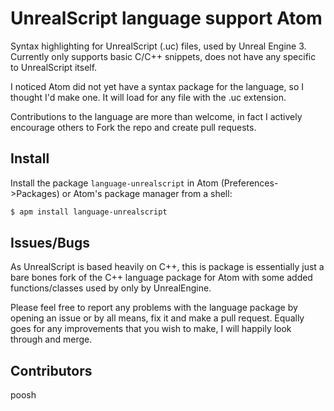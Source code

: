 # UnrealScript language support Atom #

Syntax highlighting for UnrealScript (.uc) files, used by Unreal Engine 3. Currently only supports basic C/C++ snippets, does not have any specific to UnrealScript itself.

I noticed Atom did not yet have a syntax package for the language, so I thought I'd make one.  It will load for any file with the .uc extension.

Contributions to the language are more than welcome, in fact I actively encourage others to Fork the repo and create pull requests.

## Install

Install the package `language-unrealscript` in Atom (Preferences->Packages) or Atom's package manager from a shell:

```bash
$ apm install language-unrealscript
```

## Issues/Bugs ##

As UnrealScript is based heavily on C++, this is package is essentially just a bare bones fork of the C++ language package for Atom with some added functions/classes used by only by UnrealEngine.

Please feel free to report any problems with the language package by opening an issue or by all means, fix it and make a pull request. Equally goes for any improvements that you wish to make, I will happily look through and merge.

## Contributors ##

poosh
